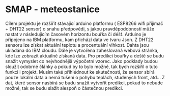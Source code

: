 # SMAP - meteostanice
Cílem projektu je rozšířit stávající arduino platformu ( ESP8266 wifi přijímač + DHT22 sensor) o snahu předpovědi, s jakou pravděpodobností může nastat v následujícím časovém horizontu bouřka či déšť. Arduino je připojeno na IBM platformu, kam přichází data ve tvaru Json. Z DHT22 sensoru lze získat aktuální teplotu a procentuální vlhkost. Dahta jsou ukládána do IBM cloudu. Dále je vytvořena zaheslovaná webová stránka, kde lze zobrazit aktuálně získaná data. Pro predikci bouřky a deště se budu snažit vymyslet co nejvhodnější výpočetní vzorec. Jako podklady budou sloužit odobrné články a pokud by to bylo možné, tak bych rozšířil o tuto funkci i projekt. Musím také přihlédnout ke skutečnosti, že sensor sbírá pouze lokální data a nemá tušení o pohybu teplách, studených front, atd... Z dat, které sensor nasbírá se budu snažit vytvořit predikci, pokud to nebude možné, tak se budu slažit alespoň o částečnou predikci.
